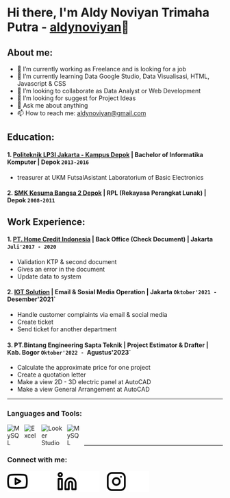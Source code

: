 # Hi there, I'm Aldy Noviyan Trimaha Putra - [aldynoviyan](https://www.youtube.com/@aldynoviyan3852/featured)👋
## About me:
- 🔭 I’m currently working as Freelance and is looking for a job
- 🌱 I’m currently learning Data Google Studio, Data Visualisasi, HTML, Javascript & CSS
- 👯 I’m looking to collaborate as Data Analyst or Web Development
- 🤔 I’m looking for suggest for Project Ideas
- 💬 Ask me about anything
- 📫 How to reach me: aldynoviyan@gmail.com

## Education:

#### 1. [Politeknik LP3I Jakarta - Kampus Depok](https://www.lp3i.ac.id/) | Bachelor of Informatika Komputer | Depok `2013-2016`
   - treasurer at UKM FutsalAsistant Laboratorium of Basic Electronics
 #### 2. [SMK Kesuma Bangsa 2 Depok](https://smk-kesumabangsa2.sch.id/) | RPL (Rekayasa Perangkat Lunak) | Depok `2008-2011`

## Work Experience:
#### 1. [PT. Home Credit Indonesia](https://www.homecredit.co.id/) | Back Office (Check Document) | Jakarta `Juli'2017 - 2020`
   - Validation KTP & second document
   - Gives an error in the document
   - Update data to system
#### 2. [IGT Solution](https://www.igtsolutions.com/) | Email & Sosial Media Operation | Jakarta `Oktober'2021 - `Desember'2021`
   - Handle customer complaints via email & social media
   - Create ticket
   - Send ticket for another department
#### 3. PT.Bintang Engineering Sapta Teknik | Project Estimator & Drafter | Kab. Bogor `Oktober'2022 - `Agustus'2023`
   - Calculate the approximate price for one project
   - Create a quotation letter
   - Make a view 2D - 3D electric panel at AutoCAD
   - Make a view General Arrangement at AutoCAD 
---

### Languages and Tools:

[<img align="left" alt="MySQL" width="30px" src="https://w7.pngwing.com/pngs/30/283/png-transparent-phpmyadmin-logo.png" style="padding-right:10px;" />][webdev]
[<img align="left" alt="Excel" width="30px" src="https://is2-ssl.mzstatic.com/image/thumb/Purple126/v4/a8/fd/5a/a8fd5a84-c6f1-355f-3b9f-6e86598efaa3/XCEL.png/1200x630bb.png" style="padding-right:10px;" />][webdev]
[<img align="left" alt="Looker Studio" width="50px" src="https://www.gstatic.com/analytics-lego/svg/ic_looker_studio.svg" style="padding-right:10px;" />][webdev]
[<img align="left" alt="MySQL" width="30px" src="https://upload.wikimedia.org/wikipedia/commons/thumb/6/61/HTML5_logo_and_wordmark.svg/1200px-HTML5_logo_and_wordmark.svg.png" style="padding-right:10px;" />][webdev]


<br />
<br />

---
### Connect with me:

[![website](./img/youtube-light.svg)](https://www.youtube.com/@aldynoviyan3852/featured#gh-light-mode-only)
[![website](./img/youtube-dark.svg)](https://www.youtube.com/@aldynoviyan3852/featured#gh-dark-mode-only)
&nbsp;&nbsp;
[![website](./img/linkedin-light.svg)](https://www.linkedin.com/in/aldy-noviyan-1914b3218/#gh-light-mode-only)
[![website](./img/linkedin-dark.svg)](https://www.linkedin.com/in/aldy-noviyan-1914b3218/#gh-dark-mode-only)
&nbsp;&nbsp;
[![website](./img/instagram-light.svg)](https://instagram.com/aldynoviyan#gh-light-mode-only)
[![website](./img/instagram-dark.svg)](https://instagram.com/aldynoviyan#gh-dark-mode-only)



[webdev]: https://github.com/vincentwidyan/vincentwidyan
